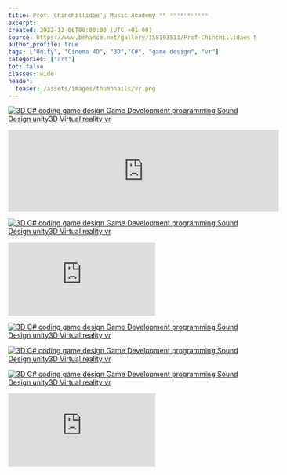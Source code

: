 ```yaml
---
title: Prof. Chinchillidae’s Music Academy ⱽᴿ ᶦⁿᵗᵉʳᵃᶜᵗᶦᵒⁿ
excerpt: 
created: 2022-12-06T00:00:00 (UTC +01:00)
source: https://www.behance.net/gallery/158193511/Prof-Chinchillidaes-Music-Academy-
author_profile: true
tags: ["Unity", "Cinema 4D", "3D","C#", "game design", "vr"]
categories: ["art"]
toc: false
classes: wide
header:
  teaser: /assets/images/thumbnails/vr.png
---
```



[![3D C# coding game design  Game Development programming  Sound Design  unity3D Virtual reality vr](https://mir-s3-cdn-cf.behance.net/project_modules/1400/2f54e2158193511.65b5a11f113ab.png)](https://www.behance.net/gallery/158193511/Prof-Chinchillidaes-Music-Academy-/modules/1075079177)

<iframe width="552" height="167" frameborder="0" src="https://itch.io/embed/1823725"><a href="https://cryotato.itch.io/prof-chinchillidae">Prof. Chinchillidae’s Music Academy VR by OVXX</a></iframe>

[![3D C# coding game design  Game Development programming  Sound Design  unity3D Virtual reality vr](https://mir-s3-cdn-cf.behance.net/project_modules/1400/d1cc17158193511.638f0d6831572.png)](https://www.behance.net/gallery/158193511/Prof-Chinchillidaes-Music-Academy-/modules/894922553)

<iframe src="https://player.vimeo.com/video/776512808?h=08bf2966a1" title="Project Embed Content" frameborder="0" allowfullscreen="" sandbox="allow-same-origin allow-scripts allow-pointer-lock allow-forms" loading="lazy" fetchpriority="auto"></iframe>

[![3D C# coding game design  Game Development programming  Sound Design  unity3D Virtual reality vr](https://mir-s3-cdn-cf.behance.net/project_modules/1400/ad2739158193511.638f0d6830989.png)](https://www.behance.net/gallery/158193511/Prof-Chinchillidaes-Music-Academy-/modules/894922551)

[![3D C# coding game design  Game Development programming  Sound Design  unity3D Virtual reality vr](https://mir-s3-cdn-cf.behance.net/project_modules/1400/441419158193511.638f0d682f1b2.png)](https://www.behance.net/gallery/158193511/Prof-Chinchillidaes-Music-Academy-/modules/894922547)

<!-- 
![](https://mir-s3-cdn-cf.behance.net/project_modules/max_1200_webp/a94d75158193511.638f0efb96be9.png)

![](https://mir-s3-cdn-cf.behance.net/project_modules/max_1200_webp/c60f38158193511.638f0efb977c8.png)

![](https://mir-s3-cdn-cf.behance.net/project_modules/max_1200_webp/1dc04c158193511.638f0efb9d205.png)

![](https://mir-s3-cdn-cf.behance.net/project_modules/max_1200_webp/5b0bf2158193511.638f0efb9835a.png)

![](https://mir-s3-cdn-cf.behance.net/project_modules/max_1200_webp/d350cc158193511.638f0efb9b12a.png)

![](https://mir-s3-cdn-cf.behance.net/project_modules/max_1200_webp/ff7c28158193511.638f0efb9a639.png)

![](https://mir-s3-cdn-cf.behance.net/project_modules/max_1200_webp/77766b158193511.638f0efb98ecd.png)

![](https://mir-s3-cdn-cf.behance.net/project_modules/max_1200_webp/8906bf158193511.638f0efb9c6b2.png)

![](https://mir-s3-cdn-cf.behance.net/project_modules/max_1200_webp/233403158193511.638f0efb99a85.png)

![](https://mir-s3-cdn-cf.behance.net/project_modules/disp_webp/eda03e158193511.638f0efb9bb98.png) -->

[![3D C# coding game design  Game Development programming  Sound Design  unity3D Virtual reality vr](https://mir-s3-cdn-cf.behance.net/project_modules/1400/1df9ab158193511.638f0d682fda0.png)](https://www.behance.net/gallery/158193511/Prof-Chinchillidaes-Music-Academy-/modules/894922549)

<iframe src="https://www.youtube.com/embed/xs5iNv80Wew" title="Project Embed Content" frameborder="0" allowfullscreen="" sandbox="allow-same-origin allow-scripts allow-pointer-lock allow-forms" loading="lazy" fetchpriority="auto"></iframe>